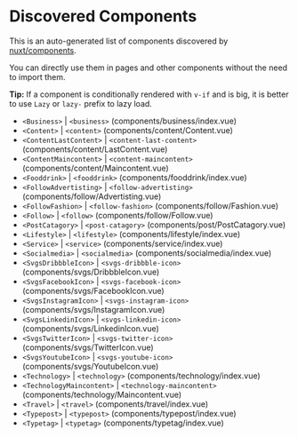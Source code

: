 # Discovered Components

This is an auto-generated list of components discovered by [nuxt/components](https://github.com/nuxt/components).

You can directly use them in pages and other components without the need to import them.

**Tip:** If a component is conditionally rendered with `v-if` and is big, it is better to use `Lazy` or `lazy-` prefix to lazy load.

- `<Business>` | `<business>` (components/business/index.vue)
- `<Content>` | `<content>` (components/content/Content.vue)
- `<ContentLastContent>` | `<content-last-content>` (components/content/LastContent.vue)
- `<ContentMaincontent>` | `<content-maincontent>` (components/content/Maincontent.vue)
- `<Fooddrink>` | `<fooddrink>` (components/fooddrink/index.vue)
- `<FollowAdvertisting>` | `<follow-advertisting>` (components/follow/Advertisting.vue)
- `<FollowFashion>` | `<follow-fashion>` (components/follow/Fashion.vue)
- `<Follow>` | `<follow>` (components/follow/Follow.vue)
- `<PostCatagory>` | `<post-catagory>` (components/post/PostCatagory.vue)
- `<Lifestyle>` | `<lifestyle>` (components/lifestyle/index.vue)
- `<Service>` | `<service>` (components/service/index.vue)
- `<Socialmedia>` | `<socialmedia>` (components/socialmedia/index.vue)
- `<SvgsDribbbleIcon>` | `<svgs-dribbble-icon>` (components/svgs/DribbbleIcon.vue)
- `<SvgsFacebookIcon>` | `<svgs-facebook-icon>` (components/svgs/FacebookIcon.vue)
- `<SvgsInstagramIcon>` | `<svgs-instagram-icon>` (components/svgs/InstagramIcon.vue)
- `<SvgsLinkedinIcon>` | `<svgs-linkedin-icon>` (components/svgs/LinkedinIcon.vue)
- `<SvgsTwitterIcon>` | `<svgs-twitter-icon>` (components/svgs/TwitterIcon.vue)
- `<SvgsYoutubeIcon>` | `<svgs-youtube-icon>` (components/svgs/YoutubeIcon.vue)
- `<Technology>` | `<technology>` (components/technology/index.vue)
- `<TechnologyMaincontent>` | `<technology-maincontent>` (components/technology/Maincontent.vue)
- `<Travel>` | `<travel>` (components/travel/index.vue)
- `<Typepost>` | `<typepost>` (components/typepost/index.vue)
- `<Typetag>` | `<typetag>` (components/typetag/index.vue)
